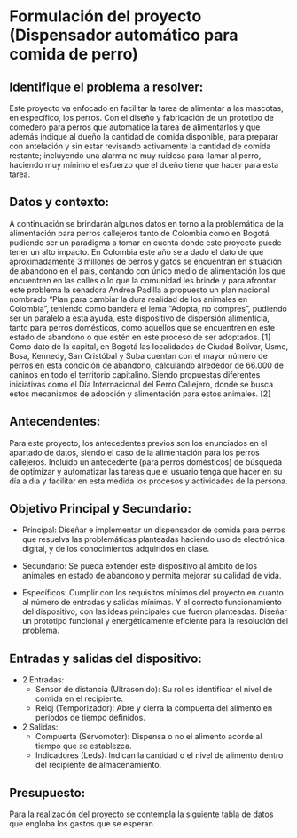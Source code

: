 # Formulación del proyecto (Dispensador automático para comida de perro) 
## Identifique el problema a resolver:
Este proyecto va enfocado en facilitar la tarea de alimentar a las mascotas, en específico, los perros. Con el diseño y fabricación de un prototipo de comedero para perros que automatice la tarea de alimentarlos y que además indique al dueño la cantidad de comida disponible, para preparar con antelación y sin estar revisando activamente la cantidad de comida restante; incluyendo una alarma no muy ruidosa para llamar al perro, haciendo muy mínimo el esfuerzo que el dueño tiene que hacer para esta tarea.
## Datos y contexto:
A continuación se brindarán algunos datos en torno a la problemática de la alimentación para perros callejeros tanto de Colombia como en Bogotá, pudiendo ser un paradigma a tomar en cuenta donde este proyecto puede tener un alto impacto.
En Colombia este año se a dado el dato de que aproximadamente 3 millones de perros y gatos se encuentran en situación de abandono en el país, contando con único medio de alimentación los que encuentren en las calles o lo que la comunidad les brinde y para afrontar este problema la senadora Andrea Padilla a propuesto un plan nacional nombrado “Plan para cambiar la dura realidad de los animales en Colombia”, teniendo como bandera el lema “Adopta, no compres”, pudiendo ser un paralelo a esta ayuda, este dispositivo de dispersión alimenticia, tanto para perros domésticos, como aquellos que se encuentren en este estado de abandono o que estén en este proceso de ser adoptados. [1] 
Como dato de la capital, en Bogotá las localidades de Ciudad Bolívar, Usme, Bosa, Kennedy, San Cristóbal y Suba cuentan con el mayor número de perros en esta condición de abandono, calculando alrededor de 66.000 de caninos en todo el territorio capitalino. Siendo propuestas diferentes iniciativas como el Día Internacional del Perro Callejero, donde se busca estos mecanismos de adopción y alimentación para estos animales. [2]
## Antecendentes:
Para este proyecto, los antecedentes previos son los enunciados en el apartado de datos, siendo el caso de la alimentación para los perros callejeros. Incluido un antecedente (para perros domésticos) de búsqueda de optimizar y automatizar las tareas que el usuario tenga que hacer en su día a día y facilitar en esta medida los procesos y actividades de la persona.
## Objetivo Principal y Secundario:
- Principal: Diseñar e implementar un dispensador de comida para perros que resuelva las problemáticas planteadas haciendo uso de electrónica digital, y de los conocimientos adquiridos en clase.

- Secundario: Se pueda extender este dispositivo al ámbito de los animales en estado de abandono y permita mejorar su calidad de vida.

- Específicos: Cumplir con los requisitos mínimos del proyecto en cuanto al número de entradas y salidas mínimas. Y el correcto funcionamiento del dispositivo, con las ideas principales que fueron planteadas.
Diseñar un prototipo funcional y energéticamente eficiente para la resolución del problema.
## Entradas y salidas del dispositivo:
- 2 Entradas:
  * Sensor de distancia (Ultrasonido): Su rol es identificar el nivel de comida en el recipiente.
  * Reloj (Temporizador): Abre y cierra la compuerta del alimento en periodos de tiempo definidos.
- 2 Salidas:
  * Compuerta (Servomotor): Dispensa o no el alimento acorde al tiempo que se establezca.
  * Indicadores (Leds): Indican la cantidad o el nivel de alimento dentro del recipiente de almacenamiento.
## Presupuesto:
Para la realización del proyecto se contempla la siguiente tabla de datos que engloba los gastos que se esperan.
